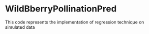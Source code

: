 # WildBberryPollinationPred
This code represents the implementation of regression technique on simulated data 
